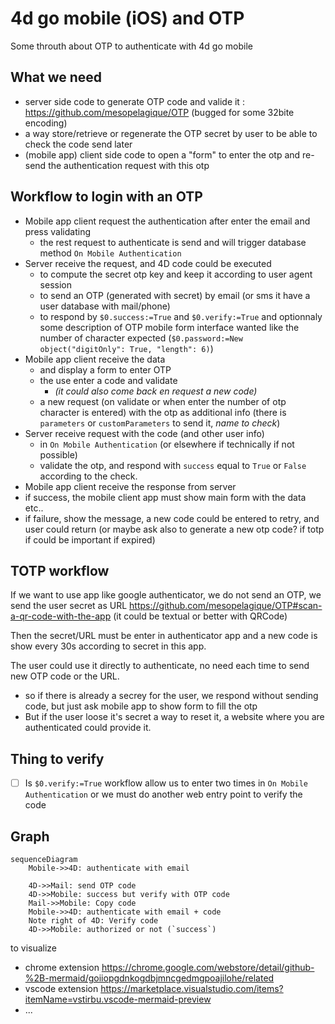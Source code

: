 # 4d go mobile (iOS) and OTP

Some throuth about OTP to authenticate with 4d go mobile

## What we need

- server side code to generate OTP code and valide it : https://github.com/mesopelagique/OTP (bugged for some 32bite encoding)
- a way store/retrieve or regenerate the OTP secret by user to be able to check the code send later
- (mobile app) client side code to open a "form" to enter the otp and re-send the authentication request with this otp

## Workflow to login with an OTP

* Mobile app client request the authentication after enter the email and press validating
  * the rest request to authenticate is send and will trigger database method `On Mobile Authentication`
* Server receive the request, and 4D code could be executed  
  * to compute the secret otp key and keep it according to user agent session
  * to send an OTP (generated with secret) by email (or sms it have a user database with mail/phone)
  * to respond by `$0.success:=True` and `$0.verify:=True` and optionnaly some description of OTP mobile form interface wanted like the number of character expected
(`$0.password:=New object("digitOnly": True, "length": 6)`)
* Mobile app client receive the data 
  * and display a form to enter OTP
  * the use enter a code and validate   
    * _(it could also come back en request a new code)_
  * a new request (on validate or when enter the number of otp character is entered) with the otp as additional info (there is `parameters` or `customParameters` to send it, *name to check*)
* Server receive request with the code (and other user info)
  * in `On Mobile Authentication` (or elsewhere if technically if not possible)
  * validate the otp, and respond with `success` equal to `True` or `False` according to the check.
* Mobile app client receive the response from server
 * if success, the mobile client app must show main form with the data etc..
 * if failure, show the message, a new code could be entered to retry, and user could return (or maybe ask also to generate a new otp code? if totp if could be important if expired)
 
## TOTP workflow

If we want to use app like google authenticator, we do not send an OTP, we send the user secret as URL https://github.com/mesopelagique/OTP#scan-a-qr-code-with-the-app (it could be textual or better with QRCode)

Then the secret/URL must be enter in authenticator app and a new code is show every 30s according to secret in this app.

The user could use it directly to authenticate, no need each time to send new OTP code or the URL. 
* so if there is already a secrey for the user, we respond without sending code, but just ask mobile app to show form to fill the otp
* But if the user loose it's secret a way to reset it, a website where you are authenticated could provide it.

## Thing to verify

- [ ] Is `$0.verify:=True` workflow allow us to enter two times in `On Mobile Authentication` or we must do another web entry point to verify the code


## Graph

```mermaid
sequenceDiagram
    Mobile->>4D: authenticate with email
 
    4D->>Mail: send OTP code
    4D->>Mobile: success but verify with OTP code
    Mail->>Mobile: Copy code
    Mobile->>4D: authenticate with email + code
    Note right of 4D: Verify code
    4D->>Mobile: authorized or not (`success`)
```

to visualize 
- chrome extension https://chrome.google.com/webstore/detail/github-%2B-mermaid/goiiopgdnkogdbjmncgedmgpoajilohe/related
- vscode extension https://marketplace.visualstudio.com/items?itemName=vstirbu.vscode-mermaid-preview
- ...
